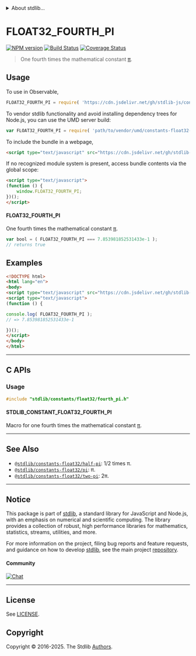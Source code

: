<!--

@license Apache-2.0

Copyright (c) 2024 The Stdlib Authors.

Licensed under the Apache License, Version 2.0 (the "License");
you may not use this file except in compliance with the License.
You may obtain a copy of the License at

   http://www.apache.org/licenses/LICENSE-2.0

Unless required by applicable law or agreed to in writing, software
distributed under the License is distributed on an "AS IS" BASIS,
WITHOUT WARRANTIES OR CONDITIONS OF ANY KIND, either express or implied.
See the License for the specific language governing permissions and
limitations under the License.

-->


<details>
  <summary>
    About stdlib...
  </summary>
  <p>We believe in a future in which the web is a preferred environment for numerical computation. To help realize this future, we've built stdlib. stdlib is a standard library, with an emphasis on numerical and scientific computation, written in JavaScript (and C) for execution in browsers and in Node.js.</p>
  <p>The library is fully decomposable, being architected in such a way that you can swap out and mix and match APIs and functionality to cater to your exact preferences and use cases.</p>
  <p>When you use stdlib, you can be absolutely certain that you are using the most thorough, rigorous, well-written, studied, documented, tested, measured, and high-quality code out there.</p>
  <p>To join us in bringing numerical computing to the web, get started by checking us out on <a href="https://github.com/stdlib-js/stdlib">GitHub</a>, and please consider <a href="https://opencollective.com/stdlib">financially supporting stdlib</a>. We greatly appreciate your continued support!</p>
</details>

# FLOAT32_FOURTH_PI

[![NPM version][npm-image]][npm-url] [![Build Status][test-image]][test-url] [![Coverage Status][coverage-image]][coverage-url] <!-- [![dependencies][dependencies-image]][dependencies-url] -->

> One fourth times the mathematical constant [π][pi].



<section class="usage">

## Usage

To use in Observable,

```javascript
FLOAT32_FOURTH_PI = require( 'https://cdn.jsdelivr.net/gh/stdlib-js/constants-float32-fourth-pi@umd/browser.js' )
```

To vendor stdlib functionality and avoid installing dependency trees for Node.js, you can use the UMD server build:

```javascript
var FLOAT32_FOURTH_PI = require( 'path/to/vendor/umd/constants-float32-fourth-pi/index.js' )
```

To include the bundle in a webpage,

```html
<script type="text/javascript" src="https://cdn.jsdelivr.net/gh/stdlib-js/constants-float32-fourth-pi@umd/browser.js"></script>
```

If no recognized module system is present, access bundle contents via the global scope:

```html
<script type="text/javascript">
(function () {
    window.FLOAT32_FOURTH_PI;
})();
</script>
```

#### FLOAT32_FOURTH_PI

One fourth times the mathematical constant [π][pi].

```javascript
var bool = ( FLOAT32_FOURTH_PI === 7.853981852531433e-1 );
// returns true
```

</section>

<!-- /.usage -->

<section class="examples">

## Examples

<!-- TODO: better example -->

<!-- eslint no-undef: "error" -->

```html
<!DOCTYPE html>
<html lang="en">
<body>
<script type="text/javascript" src="https://cdn.jsdelivr.net/gh/stdlib-js/constants-float32-fourth-pi@umd/browser.js"></script>
<script type="text/javascript">
(function () {

console.log( FLOAT32_FOURTH_PI );
// => 7.853981852531433e-1

})();
</script>
</body>
</html>
```

</section>

<!-- /.examples -->

<!-- C interface documentation. -->

* * *

<section class="c">

## C APIs

<!-- Section to include introductory text. Make sure to keep an empty line after the intro `section` element and another before the `/section` close. -->

<section class="intro">

</section>

<!-- /.intro -->

<!-- C usage documentation. -->

<section class="usage">

### Usage

```c
#include "stdlib/constants/float32/fourth_pi.h"
```

#### STDLIB_CONSTANT_FLOAT32_FOURTH_PI

Macro for one fourth times the mathematical constant [π][pi].

</section>

<!-- /.usage -->

<!-- C API usage notes. Make sure to keep an empty line after the `section` element and another before the `/section` close. -->

<section class="notes">

</section>

<!-- /.notes -->

<!-- Section for related `stdlib` packages. Do not manually edit this section, as it is automatically populated. -->

<section class="related">

* * *

## See Also

-   <span class="package-name">[`@stdlib/constants-float32/half-pi`][@stdlib/constants/float32/half-pi]</span><span class="delimiter">: </span><span class="description">1/2 times π.</span>
-   <span class="package-name">[`@stdlib/constants-float32/pi`][@stdlib/constants/float32/pi]</span><span class="delimiter">: </span><span class="description">π.</span>
-   <span class="package-name">[`@stdlib/constants-float32/two-pi`][@stdlib/constants/float32/two-pi]</span><span class="delimiter">: </span><span class="description">2π.</span>

</section>

<!-- /.related -->

<!-- Section for all links. Make sure to keep an empty line after the `section` element and another before the `/section` close. -->


<section class="main-repo" >

* * *

## Notice

This package is part of [stdlib][stdlib], a standard library for JavaScript and Node.js, with an emphasis on numerical and scientific computing. The library provides a collection of robust, high performance libraries for mathematics, statistics, streams, utilities, and more.

For more information on the project, filing bug reports and feature requests, and guidance on how to develop [stdlib][stdlib], see the main project [repository][stdlib].

#### Community

[![Chat][chat-image]][chat-url]

---

## License

See [LICENSE][stdlib-license].


## Copyright

Copyright &copy; 2016-2025. The Stdlib [Authors][stdlib-authors].

</section>

<!-- /.stdlib -->

<!-- Section for all links. Make sure to keep an empty line after the `section` element and another before the `/section` close. -->

<section class="links">

[npm-image]: http://img.shields.io/npm/v/@stdlib/constants-float32-fourth-pi.svg
[npm-url]: https://npmjs.org/package/@stdlib/constants-float32-fourth-pi

[test-image]: https://github.com/stdlib-js/constants-float32-fourth-pi/actions/workflows/test.yml/badge.svg?branch=main
[test-url]: https://github.com/stdlib-js/constants-float32-fourth-pi/actions/workflows/test.yml?query=branch:main

[coverage-image]: https://img.shields.io/codecov/c/github/stdlib-js/constants-float32-fourth-pi/main.svg
[coverage-url]: https://codecov.io/github/stdlib-js/constants-float32-fourth-pi?branch=main

<!--

[dependencies-image]: https://img.shields.io/david/stdlib-js/constants-float32-fourth-pi.svg
[dependencies-url]: https://david-dm.org/stdlib-js/constants-float32-fourth-pi/main

-->

[chat-image]: https://img.shields.io/gitter/room/stdlib-js/stdlib.svg
[chat-url]: https://app.gitter.im/#/room/#stdlib-js_stdlib:gitter.im

[stdlib]: https://github.com/stdlib-js/stdlib

[stdlib-authors]: https://github.com/stdlib-js/stdlib/graphs/contributors

[umd]: https://github.com/umdjs/umd
[es-module]: https://developer.mozilla.org/en-US/docs/Web/JavaScript/Guide/Modules

[deno-url]: https://github.com/stdlib-js/constants-float32-fourth-pi/tree/deno
[deno-readme]: https://github.com/stdlib-js/constants-float32-fourth-pi/blob/deno/README.md
[umd-url]: https://github.com/stdlib-js/constants-float32-fourth-pi/tree/umd
[umd-readme]: https://github.com/stdlib-js/constants-float32-fourth-pi/blob/umd/README.md
[esm-url]: https://github.com/stdlib-js/constants-float32-fourth-pi/tree/esm
[esm-readme]: https://github.com/stdlib-js/constants-float32-fourth-pi/blob/esm/README.md
[branches-url]: https://github.com/stdlib-js/constants-float32-fourth-pi/blob/main/branches.md

[stdlib-license]: https://raw.githubusercontent.com/stdlib-js/constants-float32-fourth-pi/main/LICENSE

[pi]: https://en.wikipedia.org/wiki/Pi

<!-- <related-links> -->

[@stdlib/constants/float32/half-pi]: https://github.com/stdlib-js/constants-float32-half-pi/tree/umd

[@stdlib/constants/float32/pi]: https://github.com/stdlib-js/constants-float32-pi/tree/umd

[@stdlib/constants/float32/two-pi]: https://github.com/stdlib-js/constants-float32-two-pi/tree/umd

<!-- </related-links> -->

</section>

<!-- /.links -->
